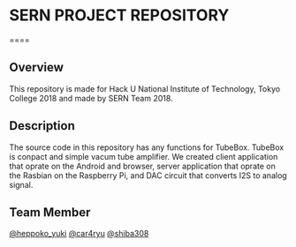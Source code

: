 # SERN PROJECT REPOSITORY
====

## Overview
This repository is made for Hack U National Institute of Technology, Tokyo College 2018 and made by SERN Team 2018.

## Description
The source code in this repository has any functions for TubeBox. TubeBox is conpact and simple vacum tube amplifier. We created client application that oprate on the Android and browser, server application that oprate on the Rasbian on the Raspberry Pi, and DAC circuit that converts I2S to analog signal. 

## Team Member
[@heppoko_yuki](https://twitter.com/heppoko_yuki)
[@car4ryu](https://twitter.com/car4ryu)
[@shiba308](https://twitter.com/shibh308)

